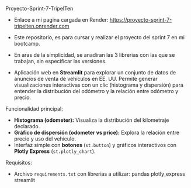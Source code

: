 Proyecto-Sprint-7-TripelTen

* Enlace a mi pagina cargada en Render:  https://proyecto-sprint-7-tripelten.onrender.com

* Este repositorio, es para cursar y realizar el proyecto del sprint 7 en mi bootcamp. 

* En aras de la simplicidad, se anadiran las 3 librerias con las que se trabajan, sin especificar las versiones.

* Aplicación web en **Streamlit** para explorar un conjunto de datos de anuncios de venta de vehículos en EE. UU. Permite generar visualizaciones interactivas con un clic (histograma y dispersión) para entender la distribución del odómetro y la relación entre odómetro y precio.

Funcionalidad principal:
- **Histograma (odometer):** Visualiza la distribución del kilometraje declarado.
- **Gráfico de dispersión (odometer vs price):** Explora la relación entre precio y uso del vehículo.
- Interfaz simple con **botones** (`st.button`) y gráficos interactivos con **Plotly Express** (`st.plotly_chart`).

Requisitos:
- Archivo `requirements.txt` con librerias a utilizar:
pandas
plotly_express
streamlit
